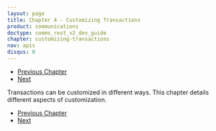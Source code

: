 ```yaml
---
layout: page
title: Chapter 4 - Customizing Transactions
product: communications
doctype: comms_rest_v2_dev_guide
chapter: customizing-transactions
nav: apis
disqus: 0
---
```


<ul class="pager">
  <li class="previous"><a href="/communications/dev-guide_rest_v2/commit-uncommit/"><i class="glyphicon glyphicon-chevron-left"></i>Previous Chapter</a></li>
  <li class="next"><a href="/communications/dev-guide_rest_v2/customizing-transactions/client-profiles/">Next<i class="glyphicon glyphicon-chevron-right"></i></a></li>
</ul>

Transactions can be customized in different ways.  This chapter details different aspects of customization.

<ul class="pager">
  <li class="previous"><a href="/communications/dev-guide_rest_v2/commit-uncommit/"><i class="glyphicon glyphicon-chevron-left"></i>Previous Chapter</a></li>
  <li class="next"><a href="/communications/dev-guide_rest_v2/customizing-transactions/client-profiles/">Next<i class="glyphicon glyphicon-chevron-right"></i></a></li>
</ul>